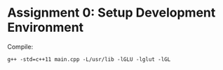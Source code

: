 # Assignment 0: Setup Development Environment

Compile:
```
g++ -std=c++11 main.cpp -L/usr/lib -lGLU -lglut -lGL
```